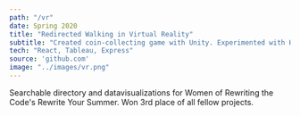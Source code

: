```yaml
---
path: "/vr"
date: Spring 2020
title: "Redirected Walking in Virtual Reality"
subtitle: "Created coin-collecting game with Unity. Experimented with HCI concepts like redirected walking and AI and tools like 3D audio and 3D animation."
tech: "React, Tableau, Express"
source: 'github.com'
image: "../images/vr.png"
---
```

Searchable directory and datavisualizations for Women of Rewriting the Code's Rewrite Your Summer. Won 3rd place of all fellow projects. 
